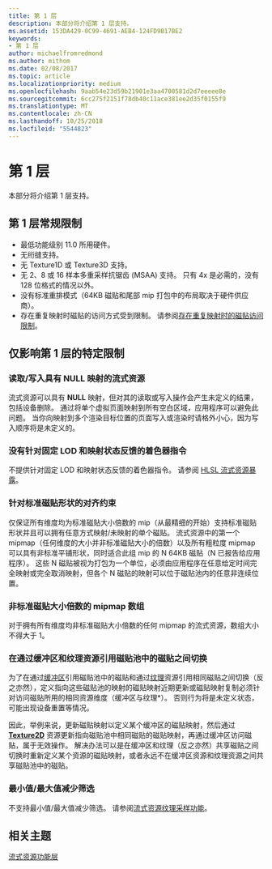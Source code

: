 ```yaml
---
title: 第 1 层
description: 本部分将介绍第 1 层支持。
ms.assetid: 153DA429-0C99-4691-AEB4-124FD9B17BE2
keywords:
- 第 1 层
author: michaelfromredmond
ms.author: mithom
ms.date: 02/08/2017
ms.topic: article
ms.localizationpriority: medium
ms.openlocfilehash: 9aab54e23d59b21901e3aa4700581d2d7eeeee8e
ms.sourcegitcommit: 6cc275f2151f78db40c11ace381ee2d35f0155f9
ms.translationtype: MT
ms.contentlocale: zh-CN
ms.lasthandoff: 10/25/2018
ms.locfileid: "5544823"
---
```

# <a name="tier-1"></a>第 1 层


本部分将介绍第 1 层支持。

## <a name="span-idtier1generallimitationsspanspan-idtier1generallimitationsspanspan-idtier1generallimitationsspantier-1-general-limitations"></a><span id="Tier_1_general_limitations"></span><span id="tier_1_general_limitations"></span><span id="TIER_1_GENERAL_LIMITATIONS"></span>第 1 层常规限制


-   最低功能级别 11.0 所用硬件。
-   无绗缝支持。
-   无 Texture1D 或 Texture3D 支持。
-   无 2、8 或 16 样本多重采样抗锯齿 (MSAA) 支持。 只有 4x 是必需的，没有 128 位格式的情况以外。
-   没有标准重排模式（64KB 磁贴和尾部 mip 打包中的布局取决于硬件供应商）。
-   存在重复映射时磁贴的访问方式受到限制。 请参阅[存在重复映射时的磁贴访问限制](tile-access-limitations-with-duplicate-mappings.md)。

## <a name="span-idspecificlimitationsaffectingtier1onlyspanspan-idspecificlimitationsaffectingtier1onlyspanspan-idspecificlimitationsaffectingtier1onlyspanspecific-limitations-affecting-tier-1-only"></a><span id="Specific_limitations_affecting_tier_1_only"></span><span id="specific_limitations_affecting_tier_1_only"></span><span id="SPECIFIC_LIMITATIONS_AFFECTING_TIER_1_ONLY"></span>仅影响第 1 层的特定限制


### <a name="span-idreadingwritingtostreamingresourcesthathavenullmappingsspanspan-idreadingwritingtostreamingresourcesthathavenullmappingsspanspan-idreadingwritingtostreamingresourcesthathavenullmappingsspanreadingwriting-to-streaming-resources-that-have-null-mappings"></a><span id="Reading_writing_to_streaming_resources_that_have_NULL_mappings"></span><span id="reading_writing_to_streaming_resources_that_have_null_mappings"></span><span id="READING_WRITING_TO_STREAMING_RESOURCES_THAT_HAVE_NULL_MAPPINGS"></span>读取/写入具有 NULL 映射的流式资源

流式资源可以具有 **NULL** 映射，但对其的读取或写入操作会产生未定义的结果，包括设备删除。 通过将单个虚拟页面映射到所有空白区域，应用程序可以避免此问题。 当你向映射到多个渲染目标位置的页面写入或渲染时请格外小心，因为写入顺序将是未定义的。

### <a name="span-idnoshaderinstructionsforclampinglodandmappedstatusfeedbackspanspan-idnoshaderinstructionsforclampinglodandmappedstatusfeedbackspanspan-idnoshaderinstructionsforclampinglodandmappedstatusfeedbackspanno-shader-instructions-for-clamping-lod-and-mapped-status-feedback"></a><span id="No_shader_instructions_for_clamping_LOD_and_mapped_status_feedback"></span><span id="no_shader_instructions_for_clamping_lod_and_mapped_status_feedback"></span><span id="NO_SHADER_INSTRUCTIONS_FOR_CLAMPING_LOD_AND_MAPPED_STATUS_FEEDBACK"></span>没有针对固定 LOD 和映射状态反馈的着色器指令

不提供针对固定 LOD 和映射状态反馈的着色器指令。 请参阅 [HLSL 流式资源暴露](hlsl-streaming-resources-exposure.md)。

### <a name="span-idalignmentconstraintsforstandardtileshapesspanspan-idalignmentconstraintsforstandardtileshapesspanspan-idalignmentconstraintsforstandardtileshapesspanalignment-constraints-for-standard-tile-shapes"></a><span id="Alignment_constraints_for_standard_tile_shapes"></span><span id="alignment_constraints_for_standard_tile_shapes"></span><span id="ALIGNMENT_CONSTRAINTS_FOR_STANDARD_TILE_SHAPES"></span>针对标准磁贴形状的对齐约束

仅保证所有维度均为标准磁贴大小倍数的 mip（从最精细的开始）支持标准磁贴形状并且可以拥有任意方式映射/未映射的单个磁贴。 流式资源中的第一个 mipmap（任何维度的大小并非标准磁贴大小的倍数）以及所有粗粒度 mipmap 可以具有非标准平铺形状，同时适合此组 mip 的 N 64KB 磁贴（N 已报告给应用程序）。 这些 N 磁贴被视为打包为一个单位，必须由应用程序在任意给定时间完全映射或完全取消映射，但各个 N 磁贴的映射可以位于磁贴池内的任意非连续位置。

### <a name="span-idarrayofmipmapsthatarentamultipleofstandardtilesizespanspan-idarrayofmipmapsthatarentamultipleofstandardtilesizespanspan-idarrayofmipmapsthatarentamultipleofstandardtilesizespanarray-of-mipmaps-that-arent-a-multiple-of-standard-tile-size"></a><span id="Array_of_mipmaps_that_aren_t_a_multiple_of_standard_tile_size"></span><span id="array_of_mipmaps_that_aren_t_a_multiple_of_standard_tile_size"></span><span id="ARRAY_OF_MIPMAPS_THAT_AREN_T_A_MULTIPLE_OF_STANDARD_TILE_SIZE"></span>非标准磁贴大小倍数的 mipmap 数组

对于拥有所有维度均非标准磁贴大小倍数的任何 mipmap 的流式资源，数组大小不得大于 1。

### <a name="span-idswitchingbetweenreferencingtilesinatilepoolviaabufferandtextureresourcespanspan-idswitchingbetweenreferencingtilesinatilepoolviaabufferandtextureresourcespanspan-idswitchingbetweenreferencingtilesinatilepoolviaabufferandtextureresourcespanswitching-between-referencing-tiles-in-a-tile-pool-via-a-buffer-and-texture-resource"></a><span id="Switching_between_referencing_tiles_in_a_tile_pool_via_a_Buffer_and_Texture_resource"></span><span id="switching_between_referencing_tiles_in_a_tile_pool_via_a_buffer_and_texture_resource"></span><span id="SWITCHING_BETWEEN_REFERENCING_TILES_IN_A_TILE_POOL_VIA_A_BUFFER_AND_TEXTURE_RESOURCE"></span>在通过缓冲区和纹理资源引用磁贴池中的磁贴之间切换

为了在通过[缓冲区](introduction-to-buffers.md)引用磁贴池中的磁贴和通过[纹理](introduction-to-textures.md)资源引用相同磁贴之间切换（反之亦然），定义指向这些磁贴池的映射的磁贴映射近期更新或磁贴映射复制必须针对访问磁贴所用的相同资源维度（缓冲区与纹理\*）。 否则行为将是未定义状态，可能出现设备重置等情况。

因此，举例来说，更新磁贴映射以定义某个缓冲区的磁贴映射，然后通过 [**Texture2D**](https://msdn.microsoft.com/library/windows/desktop/ff471525) 资源更新指向磁贴池中相同磁贴的磁贴映射，再通过缓冲区访问磁贴，属于无效操作。 解决办法可以是在缓冲区和纹理（反之亦然）共享磁贴之间切换时重新定义某个资源的磁贴映射，或者永远不在缓冲区资源和纹理资源之间共享磁贴池中的磁贴。

### <a name="span-idminmaxreductionfilteringspanspan-idminmaxreductionfilteringspanspan-idminmaxreductionfilteringspanminmax-reduction-filtering"></a><span id="Min_Max_reduction_filtering"></span><span id="min_max_reduction_filtering"></span><span id="MIN_MAX_REDUCTION_FILTERING"></span>最小值/最大值减少筛选

不支持最小值/最大值减少筛选。 请参阅[流式资源纹理采样功能](streaming-resources-texture-sampling-features.md)。

## <a name="span-idrelated-topicsspanrelated-topics"></a><span id="related-topics"></span>相关主题


[流式资源功能层](streaming-resources-features-tiers.md)

 

 




